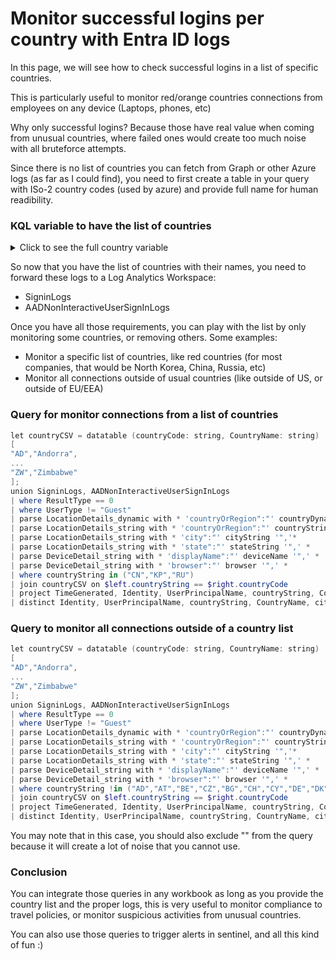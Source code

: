 # Monitor successful logins per country with Entra ID logs

In this page, we will see how to check successful logins in a list of specific countries.

This is particularly useful to monitor red/orange countries connections from employees on any device (Laptops, phones, etc)

Why only successful logins? Because those have real value when coming from unusual countries, where failed ones would create too much noise with all bruteforce attempts.

Since there is no list of countries you can fetch from Graph or other Azure logs (as far as I could find), you need to first create a table in your query with ISo-2 country codes (used by azure) and provide full name for human readibility.

### KQL variable to have the list of countries
<details>

<summary> Click to see the full country variable</summary>


```Powershell
let countryCSV = datatable (countryCode: string, CountryName: string)  
[ 
"AD","Andorra", 
"AE","United Arab Emirates", 
"AF","Afghanistan", 
"AG","Antigua and Barbuda", 
"AI","Anguilla", 
"AL","Albania", 
"AM","Armenia", 
"AO","Angola", 
"AQ","Antarctica", 
"AR","Argentina", 
"AS","American Samoa", 
"AT","Austria", 
"AU","Australia", 
"AW","Aruba", 
"AX","Åland Islands", 
"AZ","Azerbaijan", 
"BA","Bosnia and Herzegovina", 
"BB","Barbados", 
"BD","Bangladesh", 
"BE","Belgium", 
"BF","BurkinaFaso", 
"BG","Bulgaria", 
"BH","Bahrain", 
"BI","Burundi", 
"BJ","Benin", 
"BL","Saint Barthélemy", 
"BM","Bermuda", 
"BN","BruneiDarussalam", 
"BO","Bolivia(PlurinationalStateof)", 
"BQ","Bonaire,SintEustatius and Saba", 
"BR","Brazil", 
"BS","Bahamas", 
"BT","Bhutan", 
"BV","Bouvet Island", 
"BW","Botswana", 
"BY","Belarus", 
"BZ","Belize", 
"CA","Canada", 
"CC","Cocos(Keeling) Islands", 
"CD",",Democratic Republic of the Congo", 
"CF","Central African Republic", 
"CG","Congo", 
"CH","Switzerland", 
"CI","Côte d'Ivoire", 
"CK","Cook Islands", 
"CL","Chile", 
"CM","Cameroon", 
"CN","China", 
"CO","Colombia", 
"CR","CostaRica", 
"CU","Cuba", 
"CV","CaboVerde", 
"CW","Curaçao", 
"CX","Christmas Island", 
"CY","Cyprus", 
"CZ","Czechia", 
"DE","Germany", 
"DJ","Djibouti", 
"DK","Denmark", 
"DM","Dominica", 
"DO","Dominican Republic", 
"DZ","Algeria", 
"EC","Ecuador", 
"EE","Estonia", 
"EG","Egypt", 
"EH","WesternSahara", 
"ER","Eritrea", 
"ES","Spain", 
"ET","Ethiopia", 
"FI","Finland", 
"FJ","Fiji", 
"FK","Falkland Islands(Malvinas)", 
"FM","Micronesia (FederatedStatesof)", 
"FO","Faroe Islands", 
"FR","France", 
"GA","Gabon", 
"GB","United Kingdom of Great Britain and Northern Ireland", 
"GD","Grenada", 
"GE","Georgia", 
"GF","French Guiana", 
"GG","Guernsey", 
"GH","Ghana", 
"GI","Gibraltar", 
"GL","Greenland", 
"GM","Gambia", 
"GN","Guinea", 
"GP","Guadeloupe", 
"GQ","Equatorial Guinea", 
"GR","Greece", 
"GS","South Georgia and the South Sandwich Islands", 
"GT","Guatemala", 
"GU","Guam", 
"GW","Guinea-Bissau", 
"GY","Guyana", 
"HK","HongKong", 
"HM","Heard Island and McDonald Islands", 
"HN","Honduras", 
"HR","Croatia", 
"HT","Haiti", 
"HU","Hungary", 
"ID","Indonesia", 
"IE","Ireland", 
"IL","Israel", 
"IM","IsleofMan", 
"IN","India", 
"IO","British IndianOcean Territory", 
"IQ","Iraq", 
"IR","Iran", 
"IS","Iceland", 
"IT","Italy", 
"JE","Jersey", 
"JM","Jamaica", 
"JO","Jordan", 
"JP","Japan", 
"KE","Kenya", 
"KG","Kyrgyzstan", 
"KH","Cambodia", 
"KI","Kiribati", 
"KM","Comoros", 
"KN","Saint Kitts and Nevis", 
"KP","North Korea", 
"KR","South Korea", 
"KW","Kuwait", 
"KY","Cayma nIslands", 
"KZ","Kazakhstan", 
"LA","Lao People's Democratic Republic", 
"LB","Lebanon", 
"LC","Saint AlertLucia", 
"LI","Liechtenstein", 
"LK","Sri Lanka", 
"LR","Liberia", 
"LS","Lesotho", 
"LT","Lithuania", 
"LU","Luxembourg", 
"LV","Latvia", 
"LY","Libya", 
"MA","Morocco", 
"MC","Monaco", 
"MD","Moldova", 
"ME","Montenegro", 
"MF","SaintMartin (Frenchpart)", 
"MG","Madagascar", 
"MH","Marshall Islands", 
"MK","North Macedonia", 
"ML","Mali", 
"MM","Myanmar", 
"MN","Mongolia", 
"MO","Macao", 
"MP","Northern Mariana Islands", 
"MQ","Martinique", 
"MR","Mauritania", 
"MS","Montserrat", 
"MT","Malta", 
"MU","Mauritius", 
"MV","Maldives", 
"MW","Malawi", 
"MX","Mexico", 
"MY","Malaysia", 
"MZ","Mozambique", 
"NA","Namibia", 
"NC","New Caledonia", 
"NE","Niger", 
"NF","Norfolk Island", 
"NG","Nigeria", 
"NI","Nicaragua", 
"NL","Netherlands", 
"NO","Norway", 
"NP","Nepal", 
"NR","Nauru", 
"NU","Niue", 
"NZ","New Zealand", 
"OM","Oman", 
"PA","Panama", 
"PE","Peru", 
"PF","French Polynesia", 
"PG","Papua New Guinea", 
"PH","Philippines", 
"PK","Pakistan", 
"PL","Poland", 
"PM","Saint Pierre and Miquelon", 
"PN","Pitcairn", 
"PR","Puerto Rico", 
"PS","Palestine", 
"PT","Portugal", 
"PW","Palau", 
"PY","Paraguay", 
"QA","Qatar", 
"RE","Réunion", 
"RO","Romania", 
"RS","Serbia", 
"RU","Russian Federation", 
"RW","Rwanda", 
"SA","Saudi Arabia", 
"SB","Solomon Islands", 
"SC","Seychelles", 
"SD","Sudan", 
"SE","Sweden", 
"SG","Singapore", 
"SH","SaintHelena, Ascension and Tristanda Cunha", 
"SI","Slovenia", 
"SJ","Svalbard and JanMayen", 
"SK","Slovakia", 
"SL","Sierra Leone", 
"SM","San Marino", 
"SN","Senegal", 
"SO","Somalia", 
"SR","Suriname", 
"SS","SouthSudan", 
"ST","Sao Tome and Principe", 
"SV","El Salvador", 
"SX","Sint Maarten(Dutchpart)", 
"SY","Syrian Arab Republic", 
"SZ","Eswatini", 
"TC","TurksandCaicosIslands", 
"TD","Chad", 
"TF","French Southern Territories", 
"TG","Togo", 
"TH","Thailand", 
"TJ","Tajikistan", 
"TK","Tokelau", 
"TL","Timor-Leste", 
"TM","Turkmenistan", 
"TN","Tunisia", 
"TO","Tonga", 
"TR","Türkiye", 
"TT","Trinidad and Tobago", 
"TV","Tuvalu", 
"TW","Taiwan", 
"TZ","Tanzania", 
"UA","Ukraine", 
"UG","Uganda", 
"UM","United States Minor Outlying Islands", 
"US","United States of America", 
"UY","Uruguay", 
"UZ","Uzbekistan", 
"VA","Vatican", 
"VC","Saint Vincent and the Grenadines", 
"VE","Venezuela", 
"VG","Virgin Islands(British)", 
"VI","Virgin Islands(U.S.)", 
"VN","VietNam", 
"VU","Vanuatu", 
"WF","Wallis and Futuna",
"WS","Samoa",
"YE","Yemen", 
"YT","Mayotte", 
"ZA","South Africa", 
"ZM","Zambia", 
"ZW","Zimbabwe" 
]; 
```
</details>

So now that you have the list of countries with their names, you need to forward these logs to a Log Analytics Workspace:
- SigninLogs
- AADNonInteractiveUserSignInLogs

Once you have all those requirements, you can play with the list by only monitoring some countries, or removing others.
Some examples:
- Monitor a specific list of countries, like red countries (for most companies, that would be North Korea, China, Russia, etc)
- Monitor all connections outside of usual countries (like outside of US, or outside of EU/EEA)

### Query for monitor connections from a list of countries

```Powershell
let countryCSV = datatable (countryCode: string, CountryName: string)  
[ 
"AD","Andorra", 
...
"ZW","Zimbabwe" 
]; 
union SigninLogs, AADNonInteractiveUserSignInLogs 
| where ResultType == 0 
| where UserType != "Guest" 
| parse LocationDetails_dynamic with * 'countryOrRegion":"' countryDynamic '",' * 
| parse LocationDetails_string with * 'countryOrRegion":"' countryString '",' * 
| parse LocationDetails_string with * 'city":"' cityString '",'* 
| parse LocationDetails_string with * 'state":"' stateString '",' * 
| parse DeviceDetail_string with * 'displayName":"' deviceName '",' * 
| parse DeviceDetail_string with * 'browser":"' browser '",' * 
| where countryString in ("CN","KP","RU") 
| join countryCSV on $left.countryString == $right.countryCode 
| project TimeGenerated, Identity, UserPrincipalName, countryString, CountryName, IPAddress, cityString, stateString, deviceName, browser 
| distinct Identity, UserPrincipalName, countryString, CountryName, cityString, stateString, TimeGenerated, deviceName, browser 
```

### Query to monitor all connections outside of a country list

```Powershell
let countryCSV = datatable (countryCode: string, CountryName: string)  
[ 
"AD","Andorra", 
...
"ZW","Zimbabwe" 
]; 
union SigninLogs, AADNonInteractiveUserSignInLogs 
| where ResultType == 0 
| where UserType != "Guest" 
| parse LocationDetails_dynamic with * 'countryOrRegion":"' countryDynamic '",' * 
| parse LocationDetails_string with * 'countryOrRegion":"' countryString '",' * 
| parse LocationDetails_string with * 'city":"' cityString '",'* 
| parse LocationDetails_string with * 'state":"' stateString '",' * 
| parse DeviceDetail_string with * 'displayName":"' deviceName '",' * 
| parse DeviceDetail_string with * 'browser":"' browser '",' * 
| where countryString !in ("AD","AT","BE","CZ","BG","CH","CY","DE","DK","ES","EE","FO","FI","FR","GB","GG","GL","GR","HR","HU","IE","IS","IT","JE","LT","LU","LV","MC","NL","NO","PL","PT","SE","SI","SK","VA","") 
| join countryCSV on $left.countryString == $right.countryCode 
| project TimeGenerated, Identity, UserPrincipalName, countryString, CountryName, IPAddress, cityString, stateString, deviceName, browser 
| distinct Identity, UserPrincipalName, countryString, CountryName, cityString, stateString, TimeGenerated, deviceName, browser 
```

You may note that in this case, you should also exclude "" from the query because it will create a lot of noise that you cannot use.

### Conclusion

You can integrate those queries in any workbook as long as you provide the country list and the proper logs, this is very useful to monitor compliance to travel policies, or monitor suspicious activities from unusual countries.

You can also use those queries to trigger alerts in sentinel, and all this kind of fun :)


